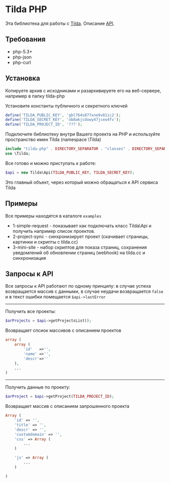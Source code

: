 # Tilda PHP

Эта библиотека для работы с [Tilda](https://tilda.cc/). Описание [API](http://help-ru.tilda.ws/api).

## Требования

* php-5.3+
* php-json
* php-curl

## Установка

Копируете архив с исходниками и разархивируете его на веб-сервере, например в папку tilda-php

Установите константы публичного и секретного ключей

```php
define('TILDA_PUBLIC_KEY', 'gbl764s077xne9v81ic2');
define('TILDA_SECRET_KEY', 'ob8akjcdowy47jceo4fv');
define('TILDA_PROJECT_ID', '???');
```

Подключите библиотеку внутри Вашего проекта на PHP и используйте пространство имен Tilda (namespace \Tilda)

```php
include "tilda-php" . DIRECTORY_SEPARATOR . "classes" . DIRECTORY_SEPARATOR . "Tilda" . DIRECTORY_SEPARATOR . "Api.php";
use \Tilda;
```

Все готово и можно приступать к работе:

```php
$api = new Tilda\Api(TILDA_PUBLIC_KEY, TILDA_SECRET_KEY);
```
Это главный объект, через который можно обращаться к API сервиса Tilda

## Примеры

Все примеры находятся в каталоге `examples`

* 1-simple-request - показывает как подключать класс Tilda\Api и получить например список проектов.
* 2-project-sync - синхронизирует проект (скачивает страницы, картинки и скрипты с tilda.cc)
* 3-mini-site - набор скриптов для показа страниц, сохранения уведомлений об обновлении страниц (webhook) на tilda.cc и синхронизация

## Запросы к API

Все запросы к API работают по одному принципу: в случае успеха возвращается массив с данными, в случае неудачи возвращается `false` и в текст ошибки помещается `$api->lastError`

-----

Получить все проекты:

```php
$arProjects = $api->getProjectsList();
```

Возвращает спсиок массивов с описанием проектов

```php
array (
    array (
        'id'   =>'',
        'name' =>'',
        'descr'=>''
    ),
    ...
)
```

-----

Получить данные по проекту:

```php
$arProject = $api->getProject(TILDA_PROJECT_ID);
```

Возвращает массив с описанием запрошенного проекта

```php
Array (
    'id' => '',
    'title' => '',
    'descr' => '',
    'customdomain' => '',
    'css' => Array (
        ...
    )

    'js' => Array (
        ...
    )

)
```

